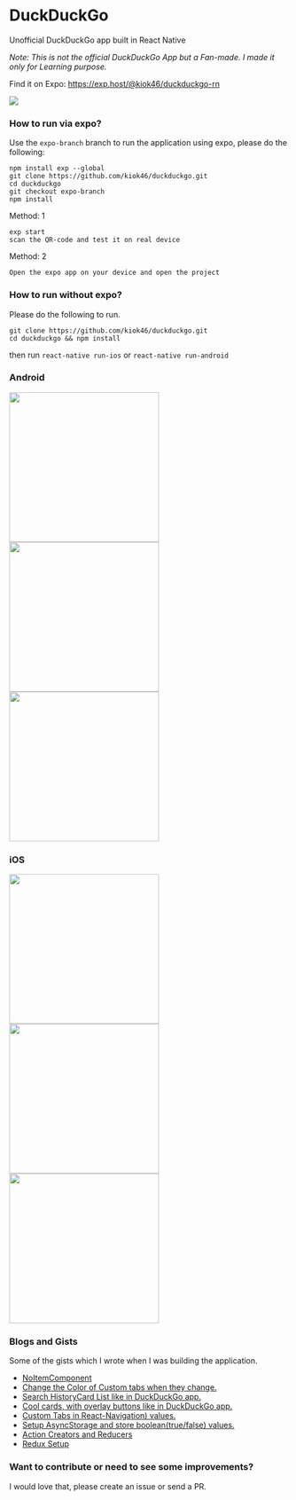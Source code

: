 # DuckDuckGo
Unofficial DuckDuckGo app built in React Native

*Note: This is not the official DuckDuckGo App but a Fan-made. I made it only for Learning purpose.*

Find it on Expo: https://exp.host/@kiok46/duckduckgo-rn

<img src="screenshots/cover.png">


### How to run via expo?

Use the `expo-branch` branch to run the application using expo, please do the following:
```
npm install exp --global
git clone https://github.com/kiok46/duckduckgo.git
cd duckduckgo
git checkout expo-branch
npm install
```

Method: 1
```
exp start
scan the QR-code and test it on real device
```

Method: 2

`Open the expo app on your device and open the project`


### How to run without expo?

Please do the following to run.
```
git clone https://github.com/kiok46/duckduckgo.git
cd duckduckgo && npm install
```
then run `react-native run-ios` or `react-native run-android`

### Android

<img src="screenshots/stories.jpg?raw=true" width="270"> <img src="screenshots/search.jpg?raw=true" width="270"> <img src="screenshots/favourites.jpg?raw=true" width="270">

### iOS

<img src="screenshots/settings.PNG?raw=true" width="270"> <img src="screenshots/recent_searches.PNG?raw=true" width="270"> <img src="screenshots/defaulttab.PNG?raw=true" width="270">


### Blogs and Gists

Some of the gists which I wrote when I was building the application.

-  [NoItemComponent](https://gist.github.com/kiok46/7f183b4b2556b7151fb811bfa8e5dbb0)
-  [Change the Color of Custom tabs when they change.](https://gist.github.com/kiok46/88bb4eccc3bebebef6253a5ea87691b8)
-  [Search HistoryCard List like in DuckDuckGo app.](https://gist.github.com/kiok46/74a97fbf34ecfd188544f3b676164c56)
-  [Cool cards, with overlay buttons like in DuckDuckGo app.](https://gist.github.com/kiok46/0ca892d2b377827098937f0d0b2daf9e)
-  [Custom Tabs in React-Navigation) values.](https://gist.github.com/kiok46/eb446d86210707e836603258528fcf3c)
-  [Setup AsyncStorage and store boolean(true/false) values.](https://gist.github.com/kiok46/421dbc17843212118d78c2fe2cd35c2c)
-  [Action Creators and Reducers](https://gist.github.com/kiok46/eed0dd78719405b1ccad12edeb1139af)
-  [Redux Setup](https://gist.github.com/kiok46/724320960a3f4c6f81612d63bfa9b218)


### Want to contribute or need to see some improvements?
I would love that, please create an issue or send a PR.
